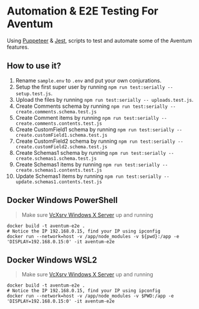 # Automation & E2E Testing For Aventum

Using [Puppeteer](https://github.com/puppeteer/puppeteer) & [Jest](https://jestjs.io/), scripts to test and automate some of the Aventum features.

## How to use it?

1. Rename `sample.env` to `.env` and put your own conjurations.
2. Setup the first super user by running `npm run test:serially -- setup.test.js`.
3. Upload the files by running `npm run test:serially -- uploads.test.js`.
4. Create Comments schema by running `npm run test:serially -- create.comments.schema.test.js`
5. Create Comment items by running `npm run test:serially -- create.comments.contents.test.js`
6. Create CustomField1 schema by running `npm run test:serially -- create.customField1.schema.test.js`
7. Create CustomField2 schema by running `npm run test:serially -- create.customField2.schema.test.js`
8. Create Schemas1 schema by running `npm run test:serially -- create.schemas1.schema.test.js`
9. Create Schemas1 items by running `npm run test:serially -- create.schemas1.contents.test.js`
10. Update Schemas1 items by running `npm run test:serially -- update.schemas1.contents.test.js`

## Docker Windows PowerShell

> Make sure [VcXsrv Windows X Server](https://sourceforge.net/projects/vcxsrv/) up and running

```
docker build -t aventum-e2e .
# Notice the IP 192.168.0.15, find your IP using ipconfig
docker run --network=host -v /app/node_modules -v ${pwd}:/app -e 'DISPLAY=192.168.0.15:0' -it aventum-e2e
```

## Docker Windows WSL2

> Make sure [VcXsrv Windows X Server](https://sourceforge.net/projects/vcxsrv/) up and running

```
docker build -t aventum-e2e .
# Notice the IP 192.168.0.15, find your IP using ipconfig
docker run --network=host -v /app/node_modules -v $PWD:/app -e 'DISPLAY=192.168.0.15:0' -it aventum-e2e
```
